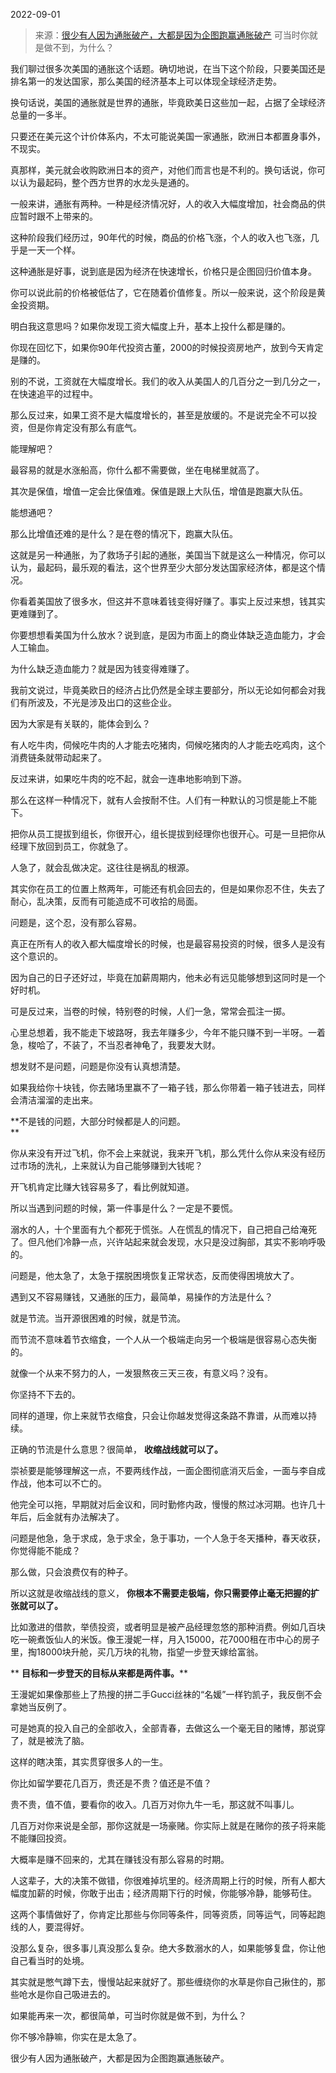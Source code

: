 2022-09-01

> 来源：[很少有人因为通胀破产，大都是因为企图跑赢通胀破产](http://mp.weixin.qq.com/s?__biz=MzU3NDc5Nzc0NQ==&mid=2247520041&idx=2&sn=026fde706e7af4624796e39876b4f919&chksm=fd2e2df7ca59a4e181204dee8eb1d7bfa907a507a72b3633b6dd4e60f1b95eaa2ff9b2286f83&scene=27#wechat_redirect)
> 可当时你就是做不到，为什么？

我们聊过很多次美国的通胀这个话题。确切地说，在当下这个阶段，只要美国还是排名第一的发达国家，那么美国的经济基本上可以体现全球经济走势。  

  

换句话说，美国的通胀就是世界的通胀，毕竟欧美日这些加一起，占据了全球经济总量的一多半。

  

只要还在美元这个计价体系内，不太可能说美国一家通胀，欧洲日本都置身事外，不现实。

  

真那样，美元就会收购欧洲日本的资产，对他们而言也是不利的。换句话说，你可以认为最起码，整个西方世界的水龙头是通的。

  

一般来讲，通胀有两种。一种是经济情况好，人的收入大幅度增加，社会商品的供应暂时跟不上带来的。  

  

这种阶段我们经历过，90年代的时候，商品的价格飞涨，个人的收入也飞涨，几乎是一天一个样。  

  

这种通胀是好事，说到底是因为经济在快速增长，价格只是企图回归价值本身。  

  

你可以说此前的价格被低估了，它在随着价值修复。所以一般来说，这个阶段是黄金投资期。  

  

明白我这意思吗？如果你发现工资大幅度上升，基本上投什么都是赚的。  

  

你现在回忆下，如果你90年代投资古董，2000的时候投资房地产，放到今天肯定是赚的。

  

别的不说，工资就在大幅度增长。我们的收入从美国人的几百分之一到几分之一，在快速追平的过程中。  

  

那么反过来，如果工资不是大幅度增长的，甚至是放缓的。不是说完全不可以投资，但是你肯定没有那么有底气。  

  

能理解吧？

  

最容易的就是水涨船高，你什么都不需要做，坐在电梯里就高了。

  

其次是保值，增值一定会比保值难。保值是跟上大队伍，增值是跑赢大队伍。

  

能想通吧？

  

那么比增值还难的是什么？是在卷的情况下，跑赢大队伍。

  

这就是另一种通胀，为了救场子引起的通胀，美国当下就是这么一种情况，你可以认为，最起码，最乐观的看法，这个世界至少大部分发达国家经济体，都是这个情况。

  

你看着美国放了很多水，但这并不意味着钱变得好赚了。事实上反过来想，钱其实更难赚到了。  

  

你要想想看美国为什么放水？说到底，是因为市面上的商业体缺乏造血能力，才会人工输血。  

  

为什么缺乏造血能力？就是因为钱变得难赚了。  

  

我前文说过，毕竟美欧日的经济占比仍然是全球主要部分，所以无论如何都会对我们有所波及，不光是涉及出口的这些企业。

  

因为大家是有关联的，能体会到么？  

  

有人吃牛肉，伺候吃牛肉的人才能去吃猪肉，伺候吃猪肉的人才能去吃鸡肉，这个消费链条就带动起来了。

  

反过来讲，如果吃牛肉的吃不起，就会一连串地影响到下游。

  

那么在这样一种情况下，就有人会按耐不住。人们有一种默认的习惯是能上不能下。  

  

把你从员工提拔到组长，你很开心，组长提拔到经理你也很开心。可是一旦把你从经理下放回到员工，你就急了。

  

人急了，就会乱做决定。这往往是祸乱的根源。

  

其实你在员工的位置上熬两年，可能还有机会回去的，但是如果你忍不住，失去了耐心，乱决策，反而有可能造成不可收拾的局面。  

  

问题是，这个忍，没有那么容易。  

  

真正在所有人的收入都大幅度增长的时候，也是最容易投资的时候，很多人是没有这个意识的。  

  

因为自己的日子还好过，毕竟在加薪周期内，他未必有远见能够想到这同时是一个好时机。

  

可是反过来，当卷的时候，特别卷的时候，人们一急，常常会孤注一掷。

  

心里总想着，我不能走下坡路呀，我去年赚多少，今年不能只赚不到一半呀。一着急，梭哈了，不装了，不当忍者神龟了，我要发大财。

  

想发财不是问题，问题是你没有认真想清楚。

  

如果我给你十块钱，你去赌场里赢不了一箱子钱，那么你带着一箱子钱进去，同样会清洁溜溜的走出来。

  

 **不是钱的问题，大部分时候都是人的问题。  
**

  

你从来没有开过飞机，你不会上来就说，我来开飞机，那么凭什么你从来没有经历过市场的洗礼，上来就认为自己能够赚到大钱呢？  

  

开飞机肯定比赚大钱容易多了，看比例就知道。  

  

所以当遇到问题的时候，第一件事是什么？一定是不要慌。  

  

溺水的人，十个里面有九个都死于慌张。人在慌乱的情况下，自己把自己给淹死了。但凡他们冷静一点，兴许站起来就会发现，水只是没过胸部，其实不影响呼吸的。  

  

问题是，他太急了，太急于摆脱困境恢复正常状态，反而使得困境放大了。  

  

遇到又不容易赚钱，又通胀的压力，最简单，易操作的方法是什么？  

  

就是节流。当开源很困难的时候，就是节流。

  

而节流不意味着节衣缩食，一个人从一个极端走向另一个极端是很容易心态失衡的。  

  

就像一个从来不努力的人，一发狠熬夜三天三夜，有意义吗？没有。  

  

你坚持不下去的。

  

同样的道理，你上来就节衣缩食，只会让你越发觉得这条路不靠谱，从而难以持续。  

  

正确的节流是什么意思？很简单， **收缩战线就可以了。**  

  

崇祯要是能够理解这一点，不要两线作战，一面企图彻底消灭后金，一面与李自成作战，他本可以不亡的。  

  

他完全可以拖，早期就对后金议和，同时勤修内政，慢慢的熬过冰河期。也许几十年后，后金就有办法解决了。  

  

问题是他急，急于求成，急于求全，急于事功，一个人急于冬天播种，春天收获，你觉得能不能成？  

  

那么做，只会浪费仅有的种子。  

  

所以这就是收缩战线的意义， **你根本不需要走极端，你只需要停止毫无把握的扩张就可以了。**  

  

比如激进的借款，举债投资，或者明显是被产品经理忽悠的那种消费。例如几百块吃一碗煮饭仙人的米饭。像王漫妮一样，月入15000，花7000租在市中心的房子里，掏18000块升舱，买几万块的礼物，指望一步登天嫁给富翁。

  

 ** **目标和一步登天的目标从来都是两件事。****

  

王漫妮如果像那些上了热搜的拼二手Gucci丝袜的“名媛”一样钓凯子，我反倒不会拿她当反例了。

  

可是她真的投入自己的全部收入，全部青春，去做这么一个毫无目的赌博，那说穿了，就是被洗了脑。

  

这样的瞎决策，其实贯穿很多人的一生。  

  

你比如留学要花几百万，贵还是不贵？值还是不值？  

  

贵不贵，值不值，要看你的收入。几百万对你九牛一毛，那这就不叫事儿。  

  

几百万对你来说是全部，那你这就是一场豪赌。你实际上就是在赌你的孩子将来能不能赚回投资。

  

大概率是赚不回来的，尤其在赚钱没有那么容易的时期。  

  

人这辈子，大的决策不做错，你很难掉坑里的。经济周期上行的时候，所有人都大幅度加薪的时候，你敢于出击；经济周期下行的时候，你能够冷静，能够苟住。  

  

这两个事情做好了，你肯定比那些与你同等条件，同等资质，同等运气，同等起跑线的人，要混得好。

  

没那么复杂，很多事儿真没那么复杂。绝大多数溺水的人，如果能够复盘，你让他自己看当时的处境。

  

其实就是憋气蹲下去，慢慢站起来就好了。那些缠绕你的水草是你自己揪住的，那些呛水是你自己吸进去的。

  

如果能再来一次，都很简单，可当时你就是做不到，为什么？  

  

你不够冷静嘛，你实在是太急了。

  

很少有人因为通胀破产，大都是因为企图跑赢通胀破产。

